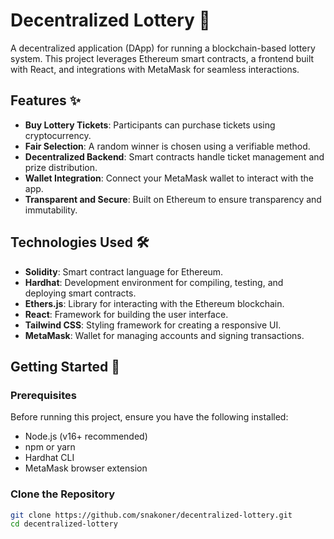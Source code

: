 # Decentralized Lottery 🎲

A decentralized application (DApp) for running a blockchain-based lottery system. This project leverages Ethereum smart contracts, a frontend built with React, and integrations with MetaMask for seamless interactions.

## Features ✨

- **Buy Lottery Tickets**: Participants can purchase tickets using cryptocurrency.
- **Fair Selection**: A random winner is chosen using a verifiable method.
- **Decentralized Backend**: Smart contracts handle ticket management and prize distribution.
- **Wallet Integration**: Connect your MetaMask wallet to interact with the app.
- **Transparent and Secure**: Built on Ethereum to ensure transparency and immutability.

## Technologies Used 🛠

- **Solidity**: Smart contract language for Ethereum.
- **Hardhat**: Development environment for compiling, testing, and deploying smart contracts.
- **Ethers.js**: Library for interacting with the Ethereum blockchain.
- **React**: Framework for building the user interface.
- **Tailwind CSS**: Styling framework for creating a responsive UI.
- **MetaMask**: Wallet for managing accounts and signing transactions.

## Getting Started 🚀

### Prerequisites

Before running this project, ensure you have the following installed:

- Node.js (v16+ recommended)
- npm or yarn
- Hardhat CLI
- MetaMask browser extension

### Clone the Repository

```bash
git clone https://github.com/snakoner/decentralized-lottery.git
cd decentralized-lottery
